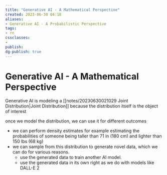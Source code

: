 ```yaml
---
title: "Generative AI - A Mathematical Perspective"
created: 2023-06-30 04:18
aliases: 
- Generative AI - A Probabilistic Perspective
tags:
- rn
cssclasses:
- 
publish:
dg-publish: true
---
```


<!-- 
tags: 
-->

<!--internal
parent:: [[notes/20230628030901 Generative AI|Generative AI]]
child:: [[]]
related:: [[]]
-->

<!--external
- []()
-->

#  Generative AI - A Mathematical Perspective

Generative AI is modeling a [[notes/20230630021029 Joint Distribution|Joint Distribution]] because the distribution itself is the object of interest

once we model the distribution, we can use it for different outcomes

- we can perform density estimates for example estimating the probabilities of someone being taller than 71 in (180 cm) and lighter than 150 lbs (68 kg)
- we can sample from this distribution to generate novel data, which we can do for various reasons.
  - use the generated data to train another AI model.
  - use the generated data in its own right as we do with models like DALL-E 2